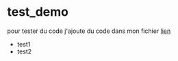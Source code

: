 # test_demo
pour tester du code
j'ajoute du code dans mon fichier
[lien](https://madoc.univ-nantes.fr "lien url")

* test1
* test2

